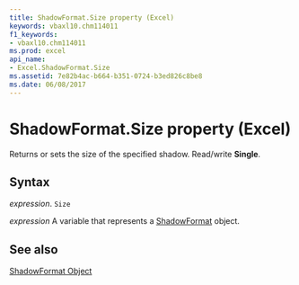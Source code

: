 ```yaml
---
title: ShadowFormat.Size property (Excel)
keywords: vbaxl10.chm114011
f1_keywords:
- vbaxl10.chm114011
ms.prod: excel
api_name:
- Excel.ShadowFormat.Size
ms.assetid: 7e82b4ac-b664-b351-0724-b3ed826c8be8
ms.date: 06/08/2017
---
```



# ShadowFormat.Size property (Excel)

Returns or sets the size of the specified shadow. Read/write  **Single**.


## Syntax

 _expression_. `Size`

 _expression_ A variable that represents a [ShadowFormat](./Excel.ShadowFormat.md) object.


## See also


[ShadowFormat Object](Excel.ShadowFormat.md)

